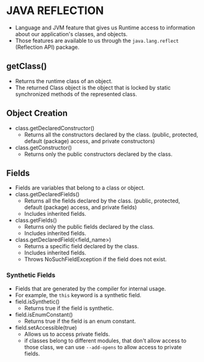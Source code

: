 # JAVA REFLECTION

- Language and JVM feature that gives us Runtime access to information about our application's classes, and objects.
- Those features are available to us through the `java.lang.reflect` (Reflection API) package.


## getClass()
- Returns the runtime class of an object.
- The returned Class object is the object that is locked by static synchronized methods of the represented class.

## Object Creation

- class.getDeclaredConstructor()
  - Returns all the constructors declared by the class. (public, protected, default (package) access, and private constructors)
- class.getConstructor()
  - Returns only the public constructors declared by the class.


## Fields
- Fields are variables that belong to a class or object.
- class.getDeclaredFields()
  - Returns all the fields declared by the class. (public, protected, default (package) access, and private fields)
  - Includes inherited fields.
- class.getFields()
  - Returns only the public fields declared by the class.
  - Includes inherited fields.
- class.getDeclaredField(<field_name>)
  - Returns a specific field declared by the class.
  - Includes inherited fields.
  - Throws NoSuchFieldException if the field does not exist.

### Synthetic Fields
- Fields that are generated by the compiler for internal usage.
- For example, the `this` keyword is a synthetic field.
- field.isSynthetic()
  - Returns true if the field is synthetic.
- field.isEnumConstant()
  - Returns true if the field is an enum constant.
- field.setAccessible(true)
  - Allows us to access private fields.
  - if classes belong to different modules, that don't allow access to those class, we can use `--add-opens` to allow access to private fields.